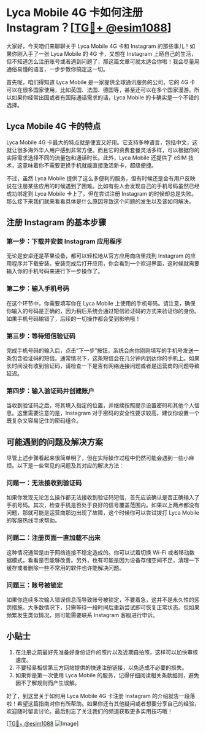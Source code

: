 # Lyca Mobile 4G 卡如何注册 Instagram？[[TG💪+ @esim1088](https://t.me/s/esim1088)]

大家好，今天咱们来聊聊关于 Lyca Mobile 4G 卡和 Instagram 的那些事儿！如果你刚入手了一张 Lyca Mobile 的 4G 卡，又想在 Instagram 上晒自己的生活，但不知道怎么注册账号或者遇到问题了，那这篇文章可就太适合你啦！我会尽量用通俗易懂的语言，一步步教你搞定这一切。

首先呢，咱们得知道 Lyca Mobile 是一家提供全球通讯服务的公司，它的 4G 卡可以在很多国家使用，比如英国、法国、德国等，甚至还可以在多个国家漫游。所以如果你经常出国或者有国际通话需求的话，Lyca Mobile 的卡确实是一个不错的选择。

## Lyca Mobile 4G 卡的特点

Lyca Mobile 4G 卡最大的特点就是便宜又好用。它支持多种语言，包括中文，这就让很多海外华人用户感到非常方便。而且它的资费套餐灵活多样，可以根据你的实际需求选择不同的流量包和通话时长。此外，Lyca Mobile 还提供了 eSIM 技术，这意味着你不需要更换手机就能直接激活新卡，超级便捷。

不过，虽然 Lyca Mobile 提供了这么多便利的服务，但有时候还是会有用户反映说在注册某些应用的时候遇到了困难。比如有些人会发现自己的手机号码虽然已经成功绑定到 Lyca Mobile 卡上了，但在尝试注册 Instagram 的时候却总是失败。那么接下来我们就来看看具体是什么原因导致这个问题的发生以及该如何解决。

## 注册 Instagram 的基本步骤

### 第一步：下载并安装 Instagram 应用程序

无论是安卓还是苹果设备，都可以轻松地从官方应用商店里找到 Instagram 的应用程序并下载安装。安装完成后打开应用，你会看到一个欢迎界面，这时候就需要输入你的手机号码来进行下一步操作了。

### 第二步：输入手机号码

在这个环节中，你需要填写你在 Lyca Mobile 上使用的手机号码。请注意，确保你输入的号码是正确的，因为稍后系统会通过短信验证码的方式来验证你的身份。如果手机号码输错了，后续的一切操作都会受到影响哦！

### 第三步：等待短信验证码

完成手机号码的输入后，点击“下一步”按钮，系统会向你刚刚填写的手机号发送一条包含验证码的短信。通常情况下，这条短信会在几分钟内到达你的手机上。如果长时间没有收到验证码，请检查一下是否有网络连接问题或者是运营商的问题导致延迟。

### 第四步：输入验证码并创建账户

当收到验证码之后，将其填入指定的位置，并继续按照提示设置密码和其他个人信息。这里需要注意的是，Instagram 对于密码的安全性要求较高，建议你设置一个既复杂又容易记住的密码组合。

## 可能遇到的问题及解决方案

尽管上述步骤看起来很简单明了，但在实际操作过程中仍然可能会遇到一些小麻烦。以下是一些常见的问题及其对应的解决方法：

### 问题一：无法接收到验证码

如果你发现无论怎么操作都无法接收到验证码短信，首先应该确认是否正确输入了手机号码。其次，检查手机是否处于良好的信号覆盖范围内。如果以上两点都没有问题，那就可能是运营商那边出现了故障，这个时候你可以尝试拨打 Lyca Mobile 的客服热线寻求帮助。

### 问题二：注册页面一直加载不出来

这种情况通常是由于网络连接不稳定造成的。你可以试着切换 Wi-Fi 或者移动数据模式，看看是否能够改善。另外，也有可能是因为设备存储空间不足，清理一下缓存或者删除一些不常用的软件也许能解决问题。

### 问题三：账号被锁定

如果你连续多次输入错误信息而导致账号被锁定，不要着急，这并不是永久性的惩罚措施。大多数情况下，只需等待一段时间后重新尝试即可恢复正常状态。但如果频繁发生类似情况，则可能需要联系 Instagram 客服进行申诉。

## 小贴士

1. 在注册之前最好先准备好身份证件的照片以及近期自拍照，这样可以加快审核速度。
2. 不要轻易相信第三方网站提供的快速注册链接，以免造成不必要的损失。
3. 如果你是第一次使用 Lyca Mobile 的服务，记得仔细阅读相关条款细则，避免因不了解规则而产生误解。

好了，到这里关于如何用 Lyca Mobile 4G 卡注册 Instagram 的介绍就告一段落啦！希望这篇指南对你有所帮助。如果你还有其他疑问或者想要分享自己的经验，欢迎随时留言讨论。最后别忘了关注我们的频道获取更多实用技巧哦！

[[TG💪+ @esim1088](https://t.me/s/esim1088) ![Image](https://i.postimg.cc/4NQfJmqS/Snipaste-2025-05-13-00-14-12.png)]